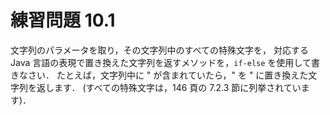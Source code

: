 # 練習問題 10.1
文字列のパラメータを取り，その文字列中のすべての特殊文字を，
対応する Java 言語の表現で置き換えた文字列を返すメソッドを，`if-else` を使用して書きなさい．
たとえば，文字列中に " が含まれていたら，" を \" に置き換えた文字列を返します．
(すべての特殊文字は，146 頁の 7.2.3 節に列挙されています)．
